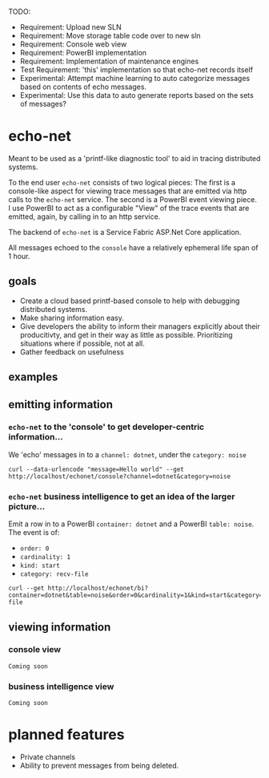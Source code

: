 TODO:
- Requirement: Upload new SLN
- Requirement: Move storage table code over to new sln
- Requirement: Console web view
- Requirement: PowerBI implementation
- Requirement: Implementation of maintenance engines
- Test Requirement: 'this' implementation so that echo-net records itself
- Experimental: Attempt machine learning to auto categorize messages based on contents of echo messages.
- Experimental: Use this data to auto generate reports based on the sets of messages? 
 

# echo-net
Meant to be used as a 'printf-like diagnostic tool' to aid in tracing distributed systems.

To the end user `echo-net` consists of two logical pieces: The first is a console-like aspect for viewing trace messages that are emitted via http calls to the `echo-net` service. The second is a PowerBI event viewing piece. I use PowerBI to act as a configurable "View" of the trace events that are emitted, again, by calling in to an http service. 

The backend of `echo-net` is a Service Fabric ASP.Net Core application.

All messages echoed to the `console` have a relatively ephemeral life span of 1 hour. 

## goals
- Create a cloud based printf-based console to help with debugging distributed systems.
- Make sharing information easy.
- Give developers the ability to inform their managers explicitly about their producitivty, and get in their way as little as possible. Prioritizing situations where if possible, not at all. 
- Gather feedback on usefulness
 
## examples
## emitting information
### `echo-net` to the 'console' to get developer-centric information...
We 'echo' messages in to a `channel: dotnet`, under the `category: noise`

```
curl --data-urlencode "message=Hello world" --get http://localhost/echonet/console?channel=dotnet&category=noise
```

### `echo-net` business intelligence to get an idea of the larger picture...

Emit a row in to a PowerBI `container: dotnet` and a PowerBI `table: noise`.
The event is of:
- `order: 0` 
- `cardinality: 1`
- `kind: start`
- `category: recv-file`
```
curl --get http://localhost/echonet/bi?container=dotnet&table=noise&order=0&cardinality=1&kind=start&category=recv-file
```
## viewing information
### console view
`Coming soon`
### business intelligence view
`Coming soon`


# planned features
- Private channels
- Ability to prevent messages from being deleted.

